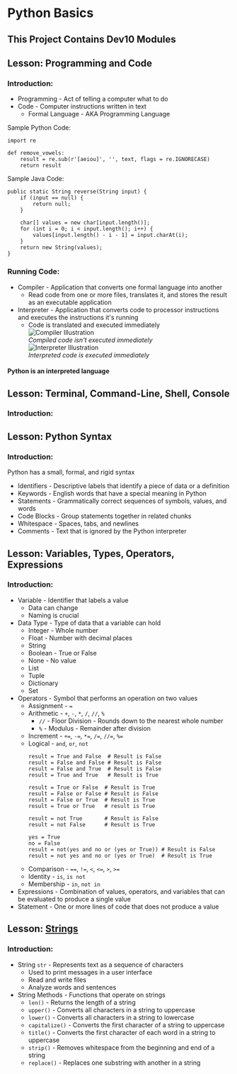 # Python Basics
## This Project Contains Dev10 Modules

## Lesson: Programming and Code
### Introduction:
* Programming - Act of telling a computer what to do
* Code - Computer instructions written in text
    * Formal Language - AKA Programming Language

Sample Python Code:
```
import re

def remove_vowels:
    result = re.sub(r'[aeiou]', '', text, flags = re.IGNORECASE)
    return result
```

Sample Java Code:
```
public static String reverse(String input) {
    if (input == null) {
        return null;
    }
    
    char[] values = new char[input.length()];
    for (int i = 0; i < input.length(); i++) {
        values[input.length() - i - 1] = input.charAt(i);
    }
    return new String(values);
}
```

### Running Code:
* Compiler - Application that converts one formal language into another
    * Read code from one or more files, translates it, and stores the result as an executable application    
* Interpreter - Application that converts code to processor instructions and executes the instructions it's running
    * Code is translated and executed immediately    
  ![Compiler Illustration](https://daerwfnmm5gpa.cloudfront.net/prework/python/assets/compiler.png)<br/>
  *Compiled code isn't executed immediately*<br/>
  ![Interpreter Illustration](https://daerwfnmm5gpa.cloudfront.net/prework/python/assets/interpreter.png)<br/>
  *Interpreted code is executed immediately*<br/>
#### Python is an interpreted language

## Lesson: Terminal, Command-Line, Shell, Console
### Introduction:

## Lesson: Python Syntax
### Introduction:
Python has a small, formal, and rigid syntax
* Identifiers - Descriptive labels that identify a piece of data or a definition
* Keywords - English words that have a special meaning in Python
* Statements - Grammatically correct sequences of symbols, values, and words
* Code Blocks - Group statements together in related chunks
* Whitespace - Spaces, tabs, and newlines
* Comments - Text that is ignored by the Python interpreter

## Lesson: Variables, Types, Operators, Expressions
### Introduction:
* Variable - Identifier that labels a value
  * Data can change
  * Naming is crucial
* Data Type - Type of data that a variable can hold
  * Integer - Whole number
  * Float - Number with decimal places
  * String
  * Boolean - True or False
  * None - No value
  * List
  * Tuple
  * Dictionary
  * Set
* Operators - Symbol that performs an operation on two values
  * Assignment - `=`
  * Arithmetic - `+`, `-`, `*`, `/`, `//`, `%`
    * `//` - Floor Division - Rounds down to the nearest whole number
    * `%` - Modulus - Remainder after division
  * Increment - `+=`, `-=`, `*=`, `/=`, `//=`, `%=`  
  * Logical - `and`, `or`, `not`
    ```
    result = True and False  # Result is False
    result = False and False # Result is False
    result = False and True  # Result is False
    result = True and True   # Result is True  
    ```
    ```
    result = True or False  # Result is True
    result = False or False # Result is False
    result = False or True  # Result is True
    result = True or True   # result is True
    ```
    ```
    result = not True       # Result is False
    result = not False      # Result is True
    ```
    ```
    yes = True
    no = False
    result = not(yes and no or (yes or True)) # Result is False
    result = not yes and no or (yes or True)  # Result is True 
    ```
  * Comparison - `==`, `!=`, `<`, `<=`, `>`, `>=`
  * Identity - `is`, `is not`
  * Membership - `in`, `not in`
* Expressions - Combination of values, operators, and variables that can be evaluated to produce a single value
* Statement - One or more lines of code that does not produce a value

## Lesson: [Strings](Strings/Strings.py)
### Introduction:
* String `str` - Represents text as a sequence of characters
  * Used to print messages in a user interface
  * Read and write files
  * Analyze words and sentences
* String Methods - Functions that operate on strings
  * `len()` - Returns the length of a string
  * `upper()` - Converts all characters in a string to uppercase
  * `lower()` - Converts all characters in a string to lowercase
  * `capitalize()` - Converts the first character of a string to uppercase
  * `title()` - Converts the first character of each word in a string to uppercase
  * `strip()` - Removes whitespace from the beginning and end of a string
  * `replace()` - Replaces one substring with another in a string


